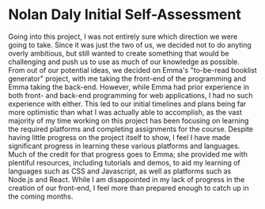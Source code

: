 # Nolan Daly Initial Self-Assessment

Going into this project, I was not entirely sure which direction we were going to take. Since it was just the two of us, we decided not to do anyting overly ambitious, but still wanted to create something that would be challenging and push us to use as much of our knowledge as possible. From out of our potential ideas, we decided on Emma's "to-be-read booklist generator" project, with me taking the front-end of the programming and Emma taking the back-end. However, while Emma had prior experience in both front- and back-end programming for web applications, I had no such experience with either. This led to our initial timelines and plans being far more optimistic than what I was actually able to accomplish, as the vast majority of my time working on this project has been focusing on learning the required platforms and completing assignments for the course. Despite having little progress on the project itself to show, I feel I have made significant progress in learning these various platforms and languages. Much of the credit for that progress goes to Emma; she provided me with plentiful resources, including tutorials and demos, to aid my learning of languages such as CSS and Javascript, as well as platforms such as Node.js and React. While I am disappointed in my lack of progress in the creation of our front-end, I feel more than prepared enough to catch up in the coming months.
